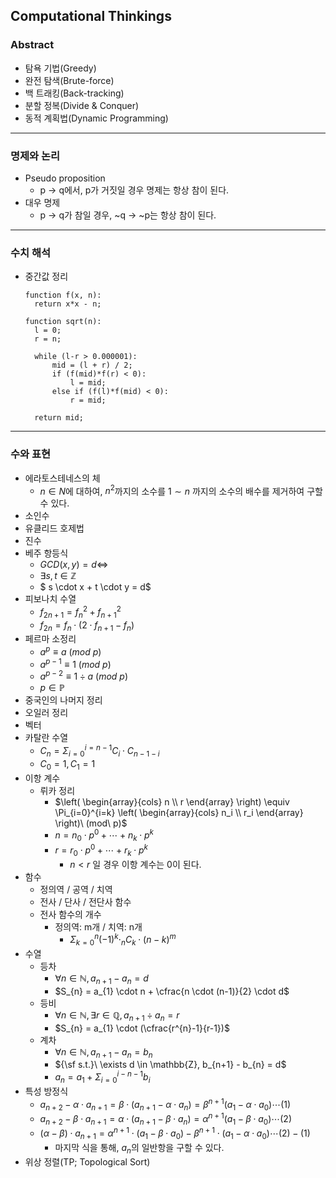 ## Computational Thinkings

### Abstract

- 탐욕 기법(Greedy)
- 완전 탐색(Brute-force)
- 백 트래킹(Back-tracking)
- 분할 정복(Divide & Conquer)
- 동적 계획법(Dynamic Programming)

---

### 명제와 논리

- Pseudo proposition
  - p -> q에서, p가 거짓일 경우 명제는 항상 참이 된다. 
- 대우 명제
  - p -> q가 참일 경우, ~q -> ~p는 항상 참이 된다. 

---

### 수치 해석

- 중간값 정리

  ```pseudocode
  function f(x, n):
  	return x*x - n;
  
  function sqrt(n):
  	l = 0;
  	r = n;
  	
  	while (l-r > 0.000001):
  		mid = (l + r) / 2;
  		if (f(mid)*f(r) < 0):
  			l = mid;
  		else if (f(l)*f(mid) < 0):
  			r = mid;
  			
  	return mid;
  ```

---

### 수와 표현

- 에라토스테네스의 체
  - $n \in N$에 대하여, $n^2$까지의 소수를 $1 \sim n$ 까지의 소수의 배수를 제거하여 구할 수 있다. 
- 소인수
- 유클리드 호제법
- 진수
- 베주 항등식
  - $GCD(x, y) = d \Leftrightarrow$
  - $\exists s, t \in \mathbb{Z}$
  - $ s \cdot x + t \cdot y = d$
- 피보나치 수열
  - $f_{2n+1} = f_{n}^{2} + f_{n+1}^{2}$
  - $f_{2n} = f_{n} \cdot (2 \cdot f_{n+1} - f_{n})$
- 페르마 소정리
  - $a^p \equiv a\ (mod\ p)$
  - $a^{p-1} \equiv 1\ (mod\ p)$
  - $a^{p-2} \equiv 1 \div a\ (mod\ p)$
  - $p \in \mathbb{P}$
- 중국인의 나머지 정리
- 오일러 정리
- 벡터
- 카탈란 수열
  - $C_{n} = \Sigma_{i=0}^{i=n-1} C_i \cdot C_{n-1-i}$
  - $C_0 = 1, C_1 = 1$
- 이항 계수
  - 뤼카 정리
    - $\left( \begin{array}{cols} n \\ r \end{array} \right) \equiv \Pi_{i=0}^{i=k} \left( \begin{array}{cols} n_i \\ r_i \end{array} \right)\ (mod\ p)$
    - $n = n_{0} \cdot p^{0} + \cdots + n_{k} \cdot p^{k}$
    - $r = r_{0} \cdot p^{0} + \cdots + r_{k} \cdot p^{k}$
      - $n \lt r$ 일 경우 이항 계수는 0이 된다. 
- 함수
  - 정의역 / 공역 / 치역
  - 전사 / 단사 / 전단사 함수
  - 전사 함수의 개수
    - 정의역: m개 / 치역: n개
      - $\Sigma_{k=0}^{n} (-1)^{k} \cdot _nC_k \cdot (n-k)^m$
- 수열
  - 등차
    - $\forall n \in \mathbb{N}, a_{n+1} - a_{n} = d$
    - $S_{n} = a_{1} \cdot n + \cfrac{n \cdot (n-1)}{2} \cdot d$
  - 등비
    - $\forall n \in \mathbb{N}, \exists r \in \mathbb{Q}, a_{n+1} \div a_{n} = r$
    - $S_{n} = a_{1} \cdot (\cfrac{r^{n}-1}{r-1})$
  - 계차
    - $\forall n \in \mathbb{N}, a_{n+1} - a_{n} = b_{n}$
    - ${\sf s.t.}\ \exists d \in \mathbb{Z}, b_{n+1} - b_{n} = d$
    - $a_{n} = a_{1} + \Sigma_{i=0}^{i-n-1} b_{i}$
- 특성 방정식
  - $a_{n+2} - \alpha \cdot a_{n+1} = \beta \cdot (a_{n+1} - \alpha \cdot a_{n}) = \beta^{n+1} (a_1 - \alpha \cdot a_0) \cdots (1)$
  - $a_{n+2} - \beta \cdot a_{n+1} = \alpha \cdot (a_{n+1} - \beta \cdot a_{n}) = \alpha^{n+1} (a_1 - \beta \cdot a_0) \cdots (2)$
  - $(\alpha - \beta) \cdot a_{n+1} = \alpha^{n+1} \cdot (a_1 - \beta \cdot a_0) - \beta^{n+1} \cdot (a_1 - \alpha \cdot a_0) \cdots (2) - (1)$
    - 마지막 식을 통해, $a_n$의 일반항을 구할 수 있다. 
- 위상 정렬(TP; Topological Sort)